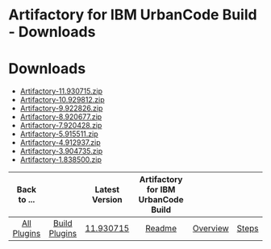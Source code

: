 
Artifactory for IBM UrbanCode Build - Downloads
===============================================

# Downloads

- [Artifactory-11.930715.zip](https://raw.githubusercontent.com/UrbanCode/IBM-UCB-PLUGINS/main/files/Artifactory/Artifactory-11.930715.zip)
- [Artifactory-10.929812.zip](https://raw.githubusercontent.com/UrbanCode/IBM-UCB-PLUGINS/main/files/Artifactory/Artifactory-10.929812.zip)
- [Artifactory-9.922826.zip](https://raw.githubusercontent.com/UrbanCode/IBM-UCB-PLUGINS/main/files/Artifactory/Artifactory-9.922826.zip)
- [Artifactory-8.920677.zip](https://raw.githubusercontent.com/UrbanCode/IBM-UCB-PLUGINS/main/files/Artifactory/Artifactory-8.920677.zip)
- [Artifactory-7.920428.zip](https://raw.githubusercontent.com/UrbanCode/IBM-UCB-PLUGINS/main/files/Artifactory/Artifactory-7.920428.zip)
- [Artifactory-5.915511.zip](https://raw.githubusercontent.com/UrbanCode/IBM-UCB-PLUGINS/main/files/Artifactory/Artifactory-5.915511.zip)
- [Artifactory-4.912937.zip](https://raw.githubusercontent.com/UrbanCode/IBM-UCB-PLUGINS/main/files/Artifactory/Artifactory-4.912937.zip)
- [Artifactory-3.904735.zip](https://raw.githubusercontent.com/UrbanCode/IBM-UCB-PLUGINS/main/files/Artifactory/Artifactory-3.904735.zip)
- [Artifactory-1.838500.zip](https://raw.githubusercontent.com/UrbanCode/IBM-UCB-PLUGINS/main/files/Artifactory/Artifactory-1.838500.zip)

|Back to ...||Latest Version|Artifactory for IBM UrbanCode Build |||
| :---: | :---: | :---: | :---: | :---: | :---: |
|[All Plugins](../../index.md)|[Build Plugins](../README.md)|[11.930715](https://raw.githubusercontent.com/UrbanCode/IBM-UCB-PLUGINS/main/files/Artifactory/Artifactory-11.930715.zip)|[Readme](README.md)|[Overview](overview.md)|[Steps](steps.md)|
